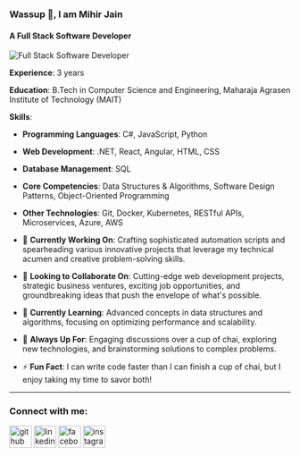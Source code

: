 ### Wassup 👋, I am Mihir Jain
#### A Full Stack Software Developer
![Full Stack Software Developer]([https://media.licdn.com/dms/image/C4D16AQEB3uhDwjteTQ/profile-displaybackgroundimage-shrink_350_1400/0/1644004436811?e=1685577600&v=beta&t=dJudqeNuNm4Dm4RyfKMmEpA9XAXhEH1GmJaWw3q3xIk](https://codeamazon.com/wordpress/))

**Experience**: 3 years

**Education**: B.Tech in Computer Science and Engineering, Maharaja Agrasen Institute of Technology (MAIT)

**Skills**:
- **Programming Languages**: C#, JavaScript, Python
- **Web Development**: .NET, React, Angular, HTML, CSS
- **Database Management**: SQL
- **Core Competencies**: Data Structures & Algorithms, Software Design Patterns, Object-Oriented Programming
- **Other Technologies**: Git, Docker, Kubernetes, RESTful APIs, Microservices, Azure, AWS

- 🔭 **Currently Working On**: Crafting sophisticated automation scripts and spearheading various innovative projects that leverage my technical acumen and creative problem-solving skills.
- 👯 **Looking to Collaborate On**: Cutting-edge web development projects, strategic business ventures, exciting job opportunities, and groundbreaking ideas that push the envelope of what's possible.
- 🌱 **Currently Learning**: Advanced concepts in data structures and algorithms, focusing on optimizing performance and scalability.
- 💬 **Always Up For**: Engaging discussions over a cup of chai, exploring new technologies, and brainstorming solutions to complex problems.
- ⚡ **Fun Fact**: I can write code faster than I can finish a cup of chai, but I enjoy taking my time to savor both!

---

### Connect with me:
[<img src='https://cdn.jsdelivr.net/npm/simple-icons@3.0.1/icons/github.svg' alt='github' height='40'>](https://github.com/jmihir100) [<img src='https://cdn.jsdelivr.net/npm/simple-icons@3.0.1/icons/linkedin.svg' alt='linkedin' height='40'>](https://www.linkedin.com/in/jmihir100/) [<img src='https://cdn.jsdelivr.net/npm/simple-icons@3.0.1/icons/facebook.svg' alt='facebook' height='40'>](https://www.facebook.com/yaarmihir) [<img src='https://cdn.jsdelivr.net/npm/simple-icons@3.0.1/icons/instagram.svg' alt='instagram' height='40'>](https://www.instagram.com/yaarmihir/)
